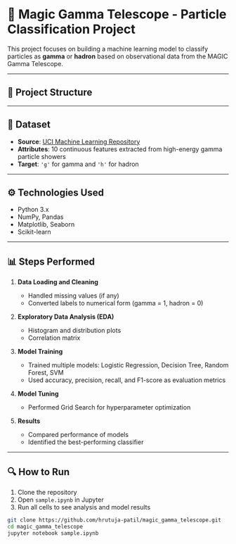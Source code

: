 # 🌌 Magic Gamma Telescope - Particle Classification Project

This project focuses on building a machine learning model to classify particles as **gamma** or **hadron** based on observational data from the MAGIC Gamma Telescope.

---

## 📂 Project Structure


---

## 🧪 Dataset

- **Source**: [UCI Machine Learning Repository](https://archive.ics.uci.edu/ml/datasets/magic+gamma+telescope)
- **Attributes**: 10 continuous features extracted from high-energy gamma particle showers
- **Target**: `'g'` for gamma and `'h'` for hadron

---

## ⚙️ Technologies Used

- Python 3.x
- NumPy, Pandas
- Matplotlib, Seaborn
- Scikit-learn

---

## 📊 Steps Performed

1. **Data Loading and Cleaning**
   - Handled missing values (if any)
   - Converted labels to numerical form (gamma = 1, hadron = 0)

2. **Exploratory Data Analysis (EDA)**
   - Histogram and distribution plots
   - Correlation matrix

3. **Model Training**
   - Trained multiple models: Logistic Regression, Decision Tree, Random Forest, SVM
   - Used accuracy, precision, recall, and F1-score as evaluation metrics

4. **Model Tuning**
   - Performed Grid Search for hyperparameter optimization

5. **Results**
   - Compared performance of models
   - Identified the best-performing classifier

---

## 🔍 How to Run

1. Clone the repository
2. Open `sample.ipynb` in Jupyter
3. Run all cells to see analysis and model results

```bash
git clone https://github.com/hrutuja-patil/magic_gamma_telescope.git
cd magic_gamma_telescope
jupyter notebook sample.ipynb
